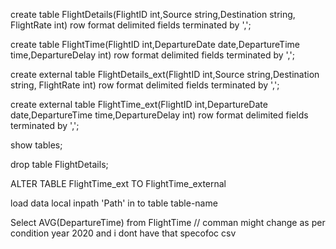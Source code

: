 create table FlightDetails(FlightID int,Source string,Destination string, FlightRate int)
row format delimited
fields terminated by ',';

create table FlightTime(FlightID int,DepartureDate date,DepartureTime time,DepartureDelay int)
row format delimited
fields terminated by ',';

create external table FlightDetails_ext(FlightID int,Source string,Destination string, FlightRate int)
row format delimited
fields terminated by ',';

create external table FlightTime_ext(FlightID int,DepartureDate date,DepartureTime time,DepartureDelay int)
row format delimited
fields terminated by ',';

show tables;

drop table FlightDetails;

ALTER TABLE FlightTime_ext TO FlightTime_external


load data local inpath 'Path' in to table table-name

Select AVG(DepartureTime) from FlightTime  // comman might change as per condition year 2020 and i dont have that specofoc csv

